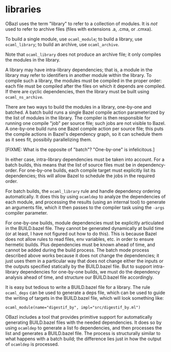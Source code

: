# libraries

OBazl uses the term "library" to refer to a collection of modules.  It
is _not_ used to refer to archive files (files with extensions .a,
.cma, or .cmxa).

To build a single module, use `ocaml_module`; to build a library, use
`ocaml_library`; to build an archive, use `ocaml_archive`.

Note that `ocaml_library` does not produce an archive file; it only
compiles the modules in the library.

A library may have intra-library dependencies; that is, a module in
the library may refer to identifiers in another module within the
library.  To compile such a library, the modules must be compiled in
the proper order: each file must be compiled after the files on which
it depends are compiled.  If there are cyclic dependencies, then the
library must be built using `ocaml_ns_archive`.

There are two ways to build the modules in a library, one-by-one and
batched.  A batch build runs a single Bazel compile action
parameterized by the list of modules in the library.  The compiler is
then responsible for running one compile "job" per source file; such
jobs are not visible to Bazel.  A one-by-one build runs one Bazel
compile action per source file; this puts the compile actions in
Bazel's dependency graph, so it can schedule them as it sees fit,
possibily parallelizing them.

[FIXME:  What is the opposite of "batch"?  "One-by-one" is infelicitous.]

In either case, intra-library dependencies must be taken into account.
For a batch builds, this means that the list of source files must be
in dependency-order.  For one-by-one builds, each compile target must
explicitly list its dependencies; this will allow Bazel to schedule
the jobs in the required order.

For batch builds, the `ocaml_library` rule and handle dependency
ordering automatically.  It does this by using `ocamldep` to analyze
the dependencies of each module, and processing the results (using an
internal tool) to generate an arguments file, which it then passes to
the compiler task using the `-args` compiler parameter.

For one-by-one builds, module dependencies must be explicitly
articulated in the BUILD.bazel file. They cannot be generated
dynamically at build time (or at least, I have not figured out how to
do this).  This is because Bazel does not allow rules to read files,
env variables, etc. in order to ensure hermetic builds.  Plus
dependencies must be known ahead of time, and cannot be added during
the build process.  The batch mode process described above works
because it does not change the dependencies; it just uses them in a
particular way that does not change either the inputs or the outputs
specified statically by the BUILD.bazel file.  But to support
intra-library dependencies for one-by-one builds, we must do the
dependency analysis ahead of time, and structure our BUILD.bazel file
accordingly.

It is easy but tedious to write a BUILD.bazel file for a library.  The
rule `ocaml_deps` can be used to generate a deps file, which can be
used to guide the writing of targets in the BUILD.bazel file, which will look something like:

`ocaml_module(name="digestif_by", impl="src/digestif_by.ml")`

OBazl includes a tool that provides primitive support for
automatically generating BUILD.bazel files with the needed
dependencies.  It does so by using `ocamldep` to generate a list fo
dependencies, and then processes the list and generates a BUILD.bazel
file.  The process is structurally similar to what happens with a
batch build; the difference lies just in how the output of `ocamldep`
is processed.
